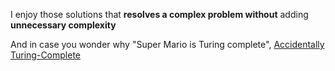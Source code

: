 I enjoy those solutions that **resolves a complex problem without** adding **unnecessary complexity**

And in case you wonder why "Super Mario is Turing complete", [Accidentally Turing-Complete
](https://beza1e1.tuxen.de/articles/accidentally_turing_complete.html)
